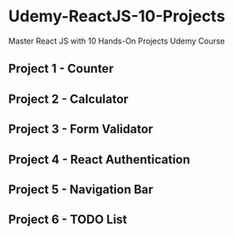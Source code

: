 # Udemy-ReactJS-10-Projects
Master React JS with 10 Hands-On Projects Udemy Course

## Project 1 - Counter

## Project 2 - Calculator

## Project 3 - Form Validator

## Project 4 - React Authentication

## Project 5 - Navigation Bar

## Project 6 - TODO List